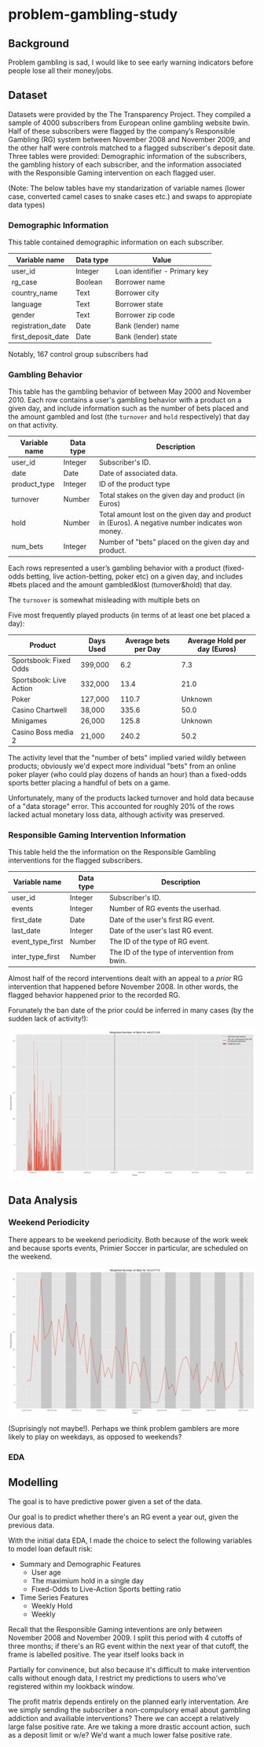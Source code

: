 # problem-gambling-study

## Background

Problem gambling is sad, I would like to see early warning indicators before people lose all their money/jobs.

## Dataset

Datasets were provided by the The Transparency Project.  They compiled a sample of 4000 subscribers from European online gambling website bwin. Half of these subscribers were flagged by the company’s Responsible Gambling (RG) system between November 2008 and November 2009, and the other half were controls matched to a flagged subscriber's deposit date. Three tables were provided: Demographic information of the subscribers, the gambling history of each subscriber, and the information associated with the Responsible Gaming intervention on each flagged user.

(Note: The below tables have my standarization of variable names (lower case, converted camel cases to snake cases etc.) and swaps to appropiate data types)

### Demographic Information

This table contained demographic information on each subscriber.

| Variable name     | Data type | Value                              |
|-------------------|-----------|-------------------------------------------------------|
| user_id    | Integer      | Loan identifier - Primary key                         |
| rg_case              | Boolean      | Borrower name                                         |
| country_name              | Text      | Borrower city                                         |
| language             | Text      | Borrower state                                        |
| gender               | Text      | Borrower zip code                                     |
| registration_date              | Date      | Bank (lender) name                                    |
| first_deposit_date        | Date      | Bank (lender) state                                   |

Notably, 167 control group subscribers had 

### Gambling Behavior

This table has the gambling behavior of  between May 2000 and November 2010. Each row contains a user's gambling behavior with a product on a given day, and include information such as the number of bets placed and the amount gambled and lost (the `turnover` and `hold` respectively) that day on that activity.

| Variable name     | Data type | Description                             |
|-------------------|-----------|-------------------------------------------------------|
| user_id    | Integer      | Subscriber's ID.                        |
| date              | Date      | Date of associated data.                                         |
| product_type              | Integer      | ID of the product type                                         |
| turnover             | Number      | Total stakes on the given day and product (in Euros)                                     |
| hold               | Number      | Total amount lost on the given day and product in (Euros). A negative number indicates won money.                                      |
| num_bets              | Integer      | Number of "bets" placed on the given day and product.                                 |

Each rows represented a user’s gambling behavior with a product (fixed-odds betting, live action-betting, poker etc) on a given day, and includes #bets placed and the amount gambled&lost (turnover&hold) that day.

The `turnover` is somewhat misleading with multiple bets on 

Five most frequently played products (in terms of at least one bet placed a day):

| Product    | Days Used | Average bets per Day | Average Hold per day (Euros)
|-------------------|-----------|-----------------|--------------------------------------|
| Sportsbook: Fixed Odds    | 399,000    | 6.2                        | 7.3
| Sportsbook: Live Action             | 332,000      | 13.4   | 21.0
| Poker             | 127,000      | 110.7          | Unknown
| Casino Chartwell   | 38,000      | 335.6     | 50.0
| Minigames    | 26,000      | 125.8      | Unknown
| Casino Boss media 2     | 21,000  | 240.2   | 50.2

The activity level that the "number of bets" implied varied wildly between products; obviously we'd expect more individual "bets" from an online poker player (who could play dozens of hands an hour) than a fixed-odds sports better placing a handful of bets on a game.

Unfortunately, many of the products lacked turnover and hold data because of a "data storage" error. This accounted for roughly 20% of the rows lacked actual monetary loss data, although activity was preserved.

### Responsible Gaming Intervention Information

This table held the the information on the Responsible Gambling interventions for the flagged subscribers.

| Variable name     | Data type | Description                             |
|-------------------|-----------|-------------------------------------------------------|
| user_id    | Integer      | Subscriber's ID.                       |
| events    | Integer      | Number of RG events the userhad.                       |
| first_date              | Date      | Date of the user's first RG event.                                         |
| last_date             | Integer      | Date of the user's last RG event.                                       |
| event_type_first             | Number      | The ID of the type of RG event.                                  |
| inter_type_first               | Number      | The ID of the type of intervention from bwin.                       |

Almost half of the record interventions dealt with an appeal to a *prior* RG intervention that happened before November 2008. In other words, the flagged behavior happened prior to the recorded RG. 

Forunately the ban date of the prior could be inferred in many cases (by the sudden lack of activity!):

![](images/RG_reopen.png)

## Data Analysis

### Weekend Periodicity

There appears to be weekend periodicity. Both because of the work week and because sports events, Primier Soccer in particular, are scheduled on the weekend. 

![](images/weekend_period.png)

(Suprisingly not maybe!). Perhaps we think problem gamblers are more likely to play on weekdays, as opposed to weekends?

### EDA 

## Modelling

The goal is to have predictive power given a set of the data.

Our goal is to predict whether there's an RG event a year out, given the previous data.

With the initial data EDA, I made the choice to select the following variables to model loan default risk:

* Summary and Demographic Features
    * User age
    * The maximium hold in a single day 
    * Fixed-Odds to Live-Action Sports betting ratio 
* Time Series Features
    * Weekly Hold
    * Weekly 

Recall that the Responsible Gaming inteventions are only between November 2008 and November 2009. I split this period with 4 cutoffs of three months; if there's an RG event within the next year of that cutoff, the frame is labelled positive. The year itself looks back in

Partially for convinence, but also because it's difficult to make intervention calls without enough data, I restrict my predictions to users who've registered within my lookback window.


The profit matrix depends entirely on the planned early interventation. Are we simply sending the subscriber a non-compulsory email about gambling addiction and availiable interventions? There we can accept a relatively large false positive rate. Are we taking a more drastic account action, such as a deposit limit or w/e? We'd want a much lower false positive rate.